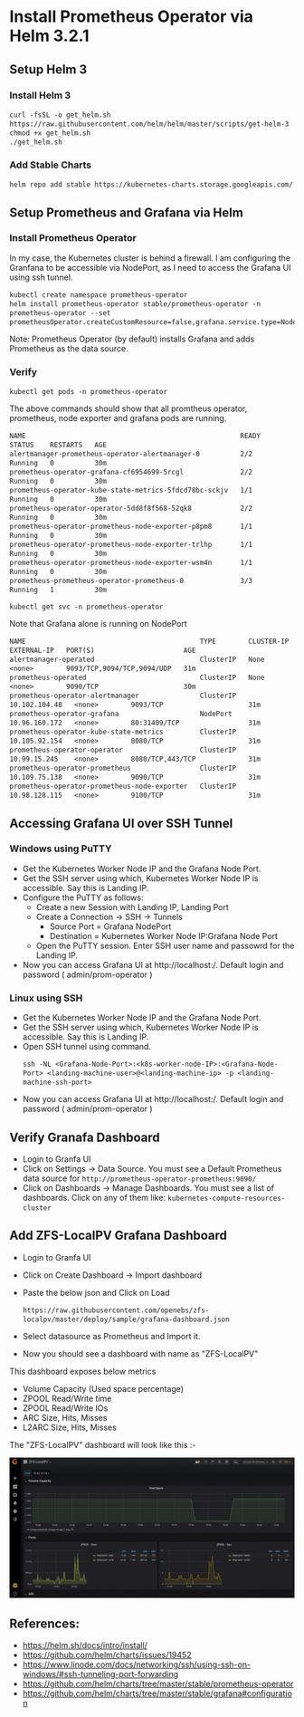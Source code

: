 # Install Prometheus Operator via Helm 3.2.1



## Setup Helm 3

### Install Helm 3
```
curl -fsSL -o get_helm.sh https://raw.githubusercontent.com/helm/helm/master/scripts/get-helm-3
chmod +x get_helm.sh
./get_helm.sh
```

### Add Stable Charts
```
helm repo add stable https://kubernetes-charts.storage.googleapis.com/
```

## Setup Prometheus and Grafana via Helm

### Install Prometheus Operator

In my case, the Kubernetes cluster is behind a firewall. I am configuring the Granfana to be accessible via NodePort, as I need to access the Grafana UI using ssh tunnel.

```
kubectl create namespace prometheus-operator
helm install prometheus-operator stable/prometheus-operator -n prometheus-operator --set prometheusOperator.createCustomResource=false,grafana.service.type=NodePort
```

Note: Prometheus Operator (by default) installs Grafana and adds Prometheus as the data source.

### Verify

```
kubectl get pods -n prometheus-operator
```

The above commands should show that all promtheus operator, prometheus, node exporter and grafana pods are running.

```
NAME                                                     READY   STATUS    RESTARTS   AGE
alertmanager-prometheus-operator-alertmanager-0          2/2     Running   0          30m
prometheus-operator-grafana-cf6954699-5rcgl              2/2     Running   0          30m
prometheus-operator-kube-state-metrics-5fdcd78bc-sckjv   1/1     Running   0          30m
prometheus-operator-operator-5dd8f8f568-52qk8            2/2     Running   0          30m
prometheus-operator-prometheus-node-exporter-p8pm8       1/1     Running   0          30m
prometheus-operator-prometheus-node-exporter-trlhp       1/1     Running   0          30m
prometheus-operator-prometheus-node-exporter-wsm4n       1/1     Running   0          30m
prometheus-prometheus-operator-prometheus-0              3/3     Running   1          30m
```

```
kubectl get svc -n prometheus-operator
```

Note that Grafana alone is running on NodePort

```
NAME                                           TYPE        CLUSTER-IP      EXTERNAL-IP   PORT(S)                      AGE
alertmanager-operated                          ClusterIP   None            <none>        9093/TCP,9094/TCP,9094/UDP   31m
prometheus-operated                            ClusterIP   None            <none>        9090/TCP                     30m
prometheus-operator-alertmanager               ClusterIP   10.102.104.48   <none>        9093/TCP                     31m
prometheus-operator-grafana                    NodePort    10.96.160.172   <none>        80:31409/TCP                 31m
prometheus-operator-kube-state-metrics         ClusterIP   10.105.92.154   <none>        8080/TCP                     31m
prometheus-operator-operator                   ClusterIP   10.99.15.245    <none>        8080/TCP,443/TCP             31m
prometheus-operator-prometheus                 ClusterIP   10.109.75.138   <none>        9090/TCP                     31m
prometheus-operator-prometheus-node-exporter   ClusterIP   10.98.128.115   <none>        9100/TCP                     31m
```

## Accessing Grafana UI over SSH Tunnel

### Windows using PuTTY

- Get the Kubernetes Worker Node IP and the Grafana Node Port.
- Get the SSH server using which, Kubernetes Worker Node IP is accessible. Say this is Landing IP.
- Configure the PuTTY as follows:
  - Create a new Session with Landing IP, Landing Port
  - Create a Connection -> SSH -> Tunnels
    - Source Port = Grafana NodePort
    - Destination = Kubernetes Worker Node IP:Grafana Node Port
  - Open the PuTTY session. Enter SSH user name and passowrd for the Landing IP.
- Now you can access Grafana UI at http://localhost:<Grafana-Node-Port>/. Default login and password ( admin/prom-operator )


### Linux using SSH

- Get the Kubernetes Worker Node IP and the Grafana Node Port.
- Get the SSH server using which, Kubernetes Worker Node IP is accessible. Say this is Landing IP.
- Open SSH tunnel using command.
  ```
  ssh -NL <Grafana-Node-Port>:<k8s-worker-node-IP>:<Grafana-Node-Port> <landing-machine-user>@<landing-machine-ip> -p <landing-machine-ssh-port>
  ```
- Now you can access Grafana UI at http://localhost:<Grafana-Node-Port>/. Default login and password ( admin/prom-operator )

## Verify Granafa Dashboard

- Login to Granfa UI
- Click on Settings -> Data Source. You must see a Default Prometheus data source for `http://prometheus-operator-prometheus:9090/`
- Click on Dashboards -> Manage Dashboards. You must see a list of dashboards. Click on any of them like: `kubernetes-compute-resources-cluster`

## Add ZFS-LocalPV Grafana Dashboard

- Login to Granfa UI
- Click on Create Dashboard -> Import dashboard
- Paste the below json and Click on Load

  ```
  https://raw.githubusercontent.com/openebs/zfs-localpv/master/deploy/sample/grafana-dashboard.json
  ```
- Select datasource as Prometheus and Import it.

- Now you should see a dashboard with name as "ZFS-LocalPV"

This dashboard exposes below metrics

- Volume Capacity (Used space percentage)
- ZPOOL Read/Write time
- ZPOOL Read/Write IOs
- ARC Size, Hits, Misses
- L2ARC Size, Hits, Misses

The "ZFS-LocalPV" dashboard will look like this :-

![Grafana](https://github.com/openebs/zfs-localpv/blob/master/deploy/sample/vol-stats.png)

## References:
- https://helm.sh/docs/intro/install/
- https://github.com/helm/charts/issues/19452
- https://www.linode.com/docs/networking/ssh/using-ssh-on-windows/#ssh-tunneling-port-forwarding
- https://github.com/helm/charts/tree/master/stable/prometheus-operator
- https://github.com/helm/charts/tree/master/stable/grafana#configuration
